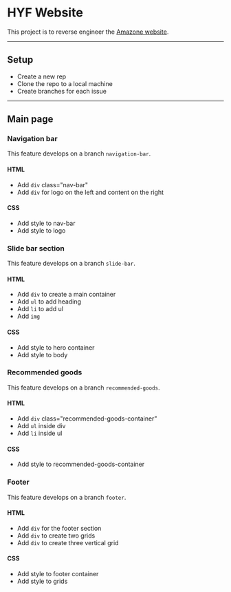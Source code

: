 # HYF Website

<!-- describe your project -->

This project is to reverse engineer the
[Amazone website]([https:www.amazon.com).

---

## Setup

- Create a new rep
- Clone the repo to a local machine
- Create branches for each issue

---

## Main page

### Navigation bar

This feature develops on a branch `navigation-bar`.

#### HTML

- Add `div` class="nav-bar"
- Add `div` for logo on the left and content on the right

#### CSS

- Add style to nav-bar
- Add style to logo

### Slide bar section

This feature develops on a branch `slide-bar`.

#### HTML

- Add `div` to create a main container
- Add `ul` to add heading
- Add `li` to add ul
- Add `img`

#### CSS

- Add style to hero container
- Add style to body

### Recommended goods

This feature develops on a branch `recommended-goods`.

#### HTML

- Add `div` class="recommended-goods-container"
- Add `ul` inside div
- Add `li` inside ul

#### CSS

- Add style to recommended-goods-container

### Footer

This feature develops on a branch `footer`.

#### HTML

- Add `div` for the footer section
- Add `div` to create two grids
- Add `div` to create three vertical grid

#### CSS

- Add style to footer container
- Add style to grids
